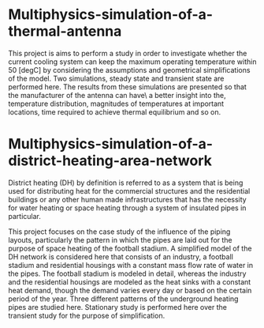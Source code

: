 # Multiphysics-simulation-of-a-thermal-antenna

This project is aims to perform a study in order to investigate whether the current cooling system can keep the maximum operating temperature within 50 [degC] by considering the assumptions and geometrical simplifications of the model. Two simulations, steady state and transient state are performed here. The results from these simulations are presented so that the manufacturer of the antenna can have\ a better insight into the, temperature distribution, magnitudes of temperatures at important locations, time required to achieve thermal equilibrium and so on.

# Multiphysics-simulation-of-a-district-heating-area-network

District heating (DH) by definition is referred to as a system that is being used for distributing heat for the commercial structures and the residential buildings or any other human made infrastructures that has the necessity for water heating or space heating through a system of insulated pipes in particular.

This project focuses on the case study of the influence of the piping layouts, particularly the pattern in which the pipes are laid out for the purpose of space heating of the football stadium. A simplified model of the DH network is considered here that consists of an industry, a football stadium and residential housings with a constant mass flow rate of water in the pipes. The football stadium is modeled in detail, whereas the industry and the residential housings are modeled as the heat sinks with a constant heat demand, though the demand varies every day or based on the certain period of the year. Three different patterns of the underground heating pipes are studied here. Stationary study is performed here over the transient study for the purpose of simplification.
